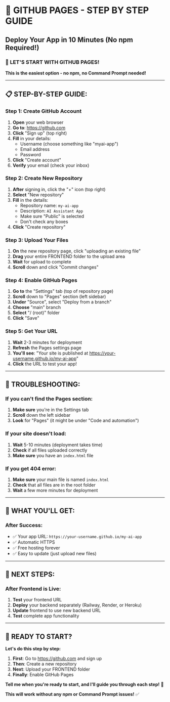 # 🚀 GITHUB PAGES - STEP BY STEP GUIDE
## Deploy Your App in 10 Minutes (No npm Required!)

### 🎯 **LET'S START WITH GITHUB PAGES!**
**This is the easiest option - no npm, no Command Prompt needed!**

---

## 📋 **STEP-BY-STEP GUIDE:**

### **Step 1: Create GitHub Account**
1. **Open** your web browser
2. **Go to**: https://github.com
3. **Click** "Sign up" (top right)
4. **Fill** in your details:
   - Username (choose something like "myai-app")
   - Email address
   - Password
5. **Click** "Create account"
6. **Verify** your email (check your inbox)

### **Step 2: Create New Repository**
1. **After** signing in, click the "+" icon (top right)
2. **Select** "New repository"
3. **Fill** in the details:
   - Repository name: `my-ai-app`
   - Description: `AI Assistant App`
   - Make sure "Public" is selected
   - Don't check any boxes
4. **Click** "Create repository"

### **Step 3: Upload Your Files**
1. **On** the new repository page, click "uploading an existing file"
2. **Drag** your entire FRONTEND folder to the upload area
3. **Wait** for upload to complete
4. **Scroll** down and click "Commit changes"

### **Step 4: Enable GitHub Pages**
1. **Go to** the "Settings" tab (top of repository page)
2. **Scroll** down to "Pages" section (left sidebar)
3. **Under** "Source", select "Deploy from a branch"
4. **Choose** "main" branch
5. **Select** "/ (root)" folder
6. **Click** "Save"

### **Step 5: Get Your URL**
1. **Wait** 2-3 minutes for deployment
2. **Refresh** the Pages settings page
3. **You'll see**: "Your site is published at https://your-username.github.io/my-ai-app"
4. **Click** the URL to test your app!

---

## 🚨 **TROUBLESHOOTING:**

### **If you can't find the Pages section:**
1. **Make sure** you're in the Settings tab
2. **Scroll** down the left sidebar
3. **Look** for "Pages" (it might be under "Code and automation")

### **If your site doesn't load:**
1. **Wait** 5-10 minutes (deployment takes time)
2. **Check** if all files uploaded correctly
3. **Make sure** you have an `index.html` file

### **If you get 404 error:**
1. **Make sure** your main file is named `index.html`
2. **Check** that all files are in the root folder
3. **Wait** a few more minutes for deployment

---

## 🎯 **WHAT YOU'LL GET:**

### **After Success:**
- ✅ Your app URL: `https://your-username.github.io/my-ai-app`
- ✅ Automatic HTTPS
- ✅ Free hosting forever
- ✅ Easy to update (just upload new files)

---

## 🚀 **NEXT STEPS:**

### **After Frontend is Live:**
1. **Test** your frontend URL
2. **Deploy** your backend separately (Railway, Render, or Heroku)
3. **Update** frontend to use new backend URL
4. **Test** complete app functionality

---

## 🎉 **READY TO START?**

**Let's do this step by step:**

1. **First**: Go to https://github.com and sign up
2. **Then**: Create a new repository
3. **Next**: Upload your FRONTEND folder
4. **Finally**: Enable GitHub Pages

**Tell me when you're ready to start, and I'll guide you through each step!** 🚀

**This will work without any npm or Command Prompt issues!** ✅
